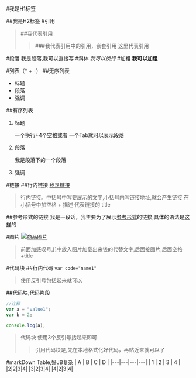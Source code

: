 #我是H1标签

##我是H2标签
#引用
>##我代表引用
>>###我代表引用中的引用，嵌套引用
>这里代表引用

#段落
我是段落,我可以直接写
#斜体
*我可以换行* 
#加粗
**我可以加粗**

#列表（* + -）
##无序列表
* 标题
* 段落
* 强调

##有序列表
1. 标题 
    
    一个换行+4个空格或者 一个Tab就可以表示段落
2. 段落

    我是段落下的一个段落
3. 强调

#链接
##行内链接
[我是链接](http://baidu.com "我是title属性")
>行内链接。中括号中写要展示的文字,小括号内写链接地址,就会产生链接
        在小括号中加空格 + 描述  代表链接的  title


##参考形式的链接
我是一段话，我主要为了展示[参考形式][1]的链接,具体的语法是[这样][2]的

[1]:http://baidu.com "参考形式的链接请百度"
[2]:http://baidu.com "我是链接2"



#图片
[![商品图片](https://git-scm.com/images/progit2.png "我是商品1")](https://git-scm.com/book/zh/v2)
>前面加感叹号,[]中放入图片加载出来钱的代替文字,后面接图片,后面空格+title


#代码块
##行内代码
`var code="name1"`
>使用反引号包括起来就可以

##代码块,代码片段
```js
//注释
var a = "value1";
var b = 2;

console.log(a);
```
>代码块 使用3个反引号括起来即可
>>引用代码块是,先在本地格式化好代码，再贴近来就可以了


#markDown Table,好JB复杂
| A | B | C | D |
|---|---|---|---|
| 1 | 2 | 3 | 4 |
|2|2|3|4|
|3|2|3|4|
|4|2|3|4|

